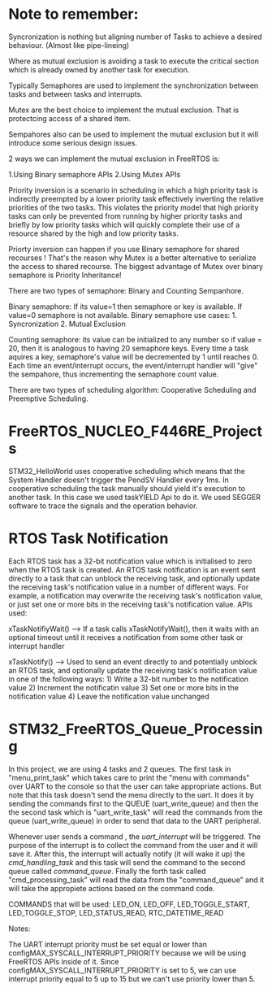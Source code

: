 # Note to remember:
Syncronization is nothing but aligning number of Tasks to achieve a desired behaviour. (Almost like pipe-lineing)

Where as mutual exclusion is avoiding a task to execute the critical section which is already owned by another task for execution.

Typically Semaphores are used to implement the synchronization between tasks and between tasks and interrupts. 

Mutex are the best choice to implement the mutual exclusion. That is protectcing access of a shared item. 

Sempahores also can be used to implement the mutual exclusion but it will introduce some serious design issues.

2 ways we can implement the mutual exclusion in FreeRTOS is:

1.Using Binary semaphore APIs
2.Using Mutex APIs

Priority inversion is a scenario in scheduling in which a high priority task is indirectly preempted by a lower priority task effectively inverting the relative priorities of the two tasks. This violates the priority model that high priority tasks can only be prevented from running by higher priority tasks and briefly by low priority tasks which will quickly complete their use of a resource shared by the high and low priority tasks.

Priorty inversion can happen if you use Binary semaphore for shared recourses ! That's the reason why Mutex is a better alternative to serialize the access to shared recourse. 
The biggest advantage of Mutex over binary semaphore is Priority Inheritance!

There are two types of semaphore: Binary and Counting Sempanhore.

Binary semaphore: If its value=1 then semaphore or key is available. If value=0 semaphore is not available.
Binary semaphore use cases: 1. Syncronization 2. Mutual Exclusion

Counting semaphore: its value can be initialized to any number so if value = 20, then it is analogous to having 20 semaphore keys.
Every time a task aquires a key, semaphore's value will be decremented by 1 until reaches 0.
Each time an event/interrupt occurs, the event/interrupt handler will "give" the sempahore, thus incrementing the semaphore count value.

There are two types of scheduling algorithm: Cooperative Scheduling and Preemptive Scheduling.

# FreeRTOS_NUCLEO_F446RE_Projects

STM32_HelloWorld uses cooperative scheduling which means that the System Handler doesn't trigger the PendSV Handler every 1ms. In cooperative scheduling the task manually should yield it's execution to another task. In this case we used taskYIELD Api to do it. We used SEGGER software to trace the signals and the operation behavior.

# RTOS Task Notification

Each RTOS task has a 32-bit notification value which is initialised to zero when the RTOS task is created. An RTOS task notification is an event sent directly to a task that can unblock the receiving task, and optionally update the receiving task's notification value in a number of different ways. For example, a notification may overwrite the receiving task's notification value, or just set one or more bits in the receiving task's notification value.
APIs used:

xTaskNotifiyWait() --> If a task calls xTaskNotifyWait(), then it waits with an optional timeout until it receives a notification from some other task or interrupt handler

xTaskNotify() --> Used to send an event directly to and potentially unblock an RTOS task, and optionally update the receiving task's notification value in one of the following ways: 1) Write a 32-bit number to the notification value 2) Increment the notificatin value 3) Set one or more bits in the notification value 4) Leave the notification value unchanged

# STM32_FreeRTOS_Queue_Processing

In this project, we are using 4 tasks and 2 queues.  The first task in "menu_print_task" which takes care to print the "menu with commands" over UART to the console so that the user can take appropriate actions. But note that this task doesn't send the menu directly to the uart. It does it by sending the commands first to the QUEUE (uart_write_queue) and then the the second task which is "uart_write_task" will read the commands from the queue (uart_write_queue) in order to send that data to the UART peripheral.

Whenever user sends a command , the *uart_interrupt* will be triggered. The purpose of the interrupt is to collect the command from the user and it will save it. After this, the interrupt will actually notify (it will wake it up) the *cmd_handling_task* and this task will send the command to the second queue called *command_queue*. Finally the forth task called "cmd_processing_task" will read the data from the "command_queue" and it will take the appropiete actions based on the command code.

COMMANDS that will be used:
LED_ON,
LED_OFF,
LED_TOGGLE_START,
LED_TOGGLE_STOP,
LED_STATUS_READ,
RTC_DATETIME_READ

Notes:

The UART interrupt priority must be set equal or lower than configMAX_SYSCALL_INTERRUPT_PRIORITY because we will be using FreeRTOS APIs inside of it. Since configMAX_SYSCALL_INTERRUPT_PRIORITY is set to 5, we can use interrupt priority equal to 5 up to 15 but we can't use priority lower than 5. 
